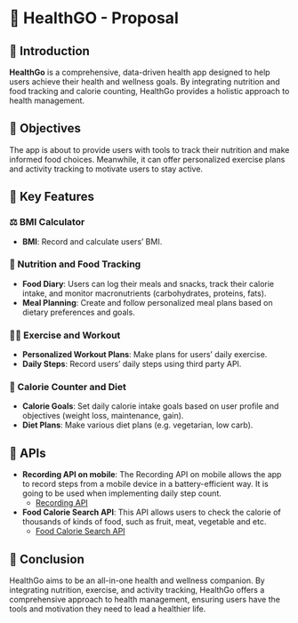 # 🏥 HealthGO - Proposal

## 📘 Introduction
**HealthGo** is a comprehensive, data-driven health app designed to help users achieve their health and wellness goals. By integrating nutrition and food tracking and calorie counting, HealthGo provides a holistic approach to health management.

## 🎯 Objectives
The app is about to provide users with tools to track their nutrition and make informed food choices. Meanwhile, it can offer personalized exercise plans and activity tracking to motivate users to stay active.

## 🔑 Key Features

### ⚖️ BMI Calculator
- **BMI**: Record and calculate users’ BMI.

### 🍎 Nutrition and Food Tracking
- **Food Diary**: Users can log their meals and snacks, track their calorie intake, and monitor macronutrients (carbohydrates, proteins, fats).
- **Meal Planning**: Create and follow personalized meal plans based on dietary preferences and goals.

### 🏋️‍♂️ Exercise and Workout
- **Personalized Workout Plans**: Make plans for users’ daily exercise.
- **Daily Steps**: Record users’ daily steps using third party API.

### 🔢 Calorie Counter and Diet
- **Calorie Goals**: Set daily calorie intake goals based on user profile and objectives (weight loss, maintenance, gain).
- **Diet Plans**: Make various diet plans (e.g. vegetarian, low carb).

## 🔌 APIs
- **Recording API on mobile**: The Recording API on mobile allows the app to record steps from a mobile device in a battery-efficient way. It is going to be used when implementing daily step count.
    - [Recording API](https://developer.android.com/health-and-fitness/guides/recording-api)
- **Food Calorie Search API**: This API allows users to check the calorie of thousands of kinds of food, such as fruit, meat, vegetable and etc.
    - [Food Calorie Search API](https://platform.fatsecret.com/api-demo)

## 🏁 Conclusion
HealthGo aims to be an all-in-one health and wellness companion. By integrating nutrition, exercise, and activity tracking, HealthGo offers a comprehensive approach to health management, ensuring users have the tools and motivation they need to lead a healthier life.


